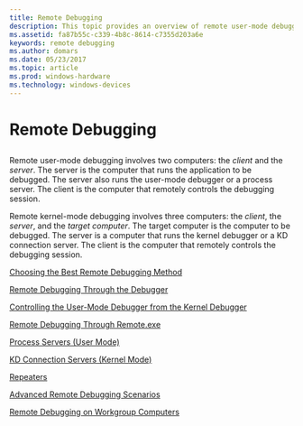 ```yaml
---
title: Remote Debugging
description: This topic provides an overview of remote user-mode debugging. This involves two computers the client and the server.
ms.assetid: fa87b55c-c339-4b8c-8614-c7355d203a6e
keywords: remote debugging
ms.author: domars
ms.date: 05/23/2017
ms.topic: article
ms.prod: windows-hardware
ms.technology: windows-devices
---
```


# Remote Debugging


## <span id="ddk_remote_debugging_dbg"></span><span id="DDK_REMOTE_DEBUGGING_DBG"></span>


Remote user-mode debugging involves two computers: the *client* and the *server*. The server is the computer that runs the application to be debugged. The server also runs the user-mode debugger or a process server. The client is the computer that remotely controls the debugging session.

Remote kernel-mode debugging involves three computers: the *client*, the *server*, and the *target computer*. The target computer is the computer to be debugged. The server is a computer that runs the kernel debugger or a KD connection server. The client is the computer that remotely controls the debugging session.

[Choosing the Best Remote Debugging Method](choosing-the-best-remote-debugging-method.md)

[Remote Debugging Through the Debugger](remote-debugging-through-the-debugger.md)

[Controlling the User-Mode Debugger from the Kernel Debugger](controlling-the-user-mode-debugger-from-the-kernel-debugger.md)

[Remote Debugging Through Remote.exe](remote-debugging-through-remote-exe.md)

[Process Servers (User Mode)](process-servers--user-mode-.md)

[KD Connection Servers (Kernel Mode)](kd-connection-servers--kernel-mode-.md)

[Repeaters](repeaters.md)

[Advanced Remote Debugging Scenarios](advanced-remote-debugging-scenarios.md)

[Remote Debugging on Workgroup Computers](remote-debugging-on-workgroup-computers.md)

 

 





